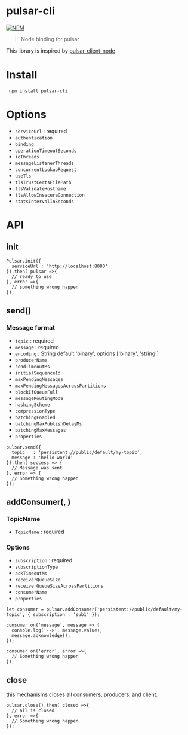 pulsar-cli
==========

[![NPM](https://nodei.co/npm/pulsar-cli.png)](https://nodei.co/npm/pulsar-cli/)

> Node binding for pulsar

This library is inspired by [pulsar-client-node](https://github.com/apache/pulsar-client-node)

# Install

```
 npm install pulsar-cli
```

# Options

* `serviceUrl` : required
* `authentication`
* `binding`
* `operationTimeoutSeconds`
* `ioThreads`
* `messageListenerThreads`
* `concurrentLookupRequest`
* `useTls`
* `tlsTrustCertsFilePath`
* `tlsValidateHostname`
* `tlsAllowInsecureConnection`
* `statsIntervalInSeconds`

# API

## init

```
Pulsar.init({
  serviceUrl : 'http://localhost:8080'
}).then( pulsar =>{
  // ready to use
}, error =>{
  // something wrong happen
});
```

## send(<message>)

### Message format

* `topic` : required
* `message` : required
* `encoding` : String default 'binary', options ['binary', 'string']
* `producerName`
* `sendTimeoutMs`
* `initialSequenceId`
* `maxPendingMessages`
* `maxPendingMessagesAcrossPartitions`
* `blockIfQueueFull`
* `messageRoutingMode`
* `hashingScheme`
* `compressionType`
* `batchingEnabled`
* `batchingMaxPublishDelayMs`
* `batchingMaxMessages`
* `properties`

```
pulsar.send({
  topic   : 'persistent://public/default/my-topic',
  message : 'hello world'
}).then( seccess => {
  // Message was sent
}, error => {
  // Something wrong happen
});
```

## addConsumer(<TopicName>, <Options>)

### TopicName
* `TopicName` : required

### Options

* `subscription` : required
* `subscriptionType`
* `ackTimeoutMs`
* `receiverQueueSize`
* `receiverQueueSizeAcrossPartitions`
* `consumerName`
* `properties`

```
let consumer = pulsar.addConsumer('persistent://public/default/my-topic', { subscription : 'sub1' });

consumer.on('message', message => {
  console.log('-->', message.value);
  message.acknowledge();
});

consumer.on('error', error =>{
  // Something wrong happen
});
```

## close

this mechanisms closes all consumers, producers, and client.

```
pulsar.close().then( closed =>{
  // all is closed
}, error =>{
  // Something wrong happen
});
```
